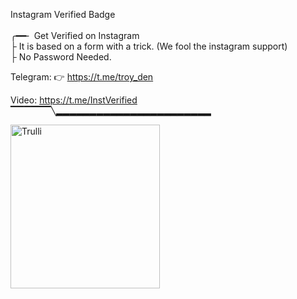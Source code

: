 Instagram Verified Badge 
 <br>      
╭━━╴ Get Verified on Instagram
<br>
├  It is based on a form with a trick. (We fool the instagram support)
<br>
├  No Password Needed.
<br>

 
 Telegram: 👉  https://t.me/troy_den
 <br>
 
 Video:     https://t.me/InstVerified
 <br>
▔▔▔▔▔▔╲▂▂▂▂▂▂▂▂▂▂▂▂▂▂▂▂▂▂▂▂▂▂▂


<img src="https://i.postimg.cc/zBSNHLw2/blue.jpg" alt="Trulli" width="239" height="262">
